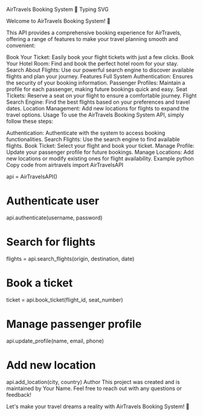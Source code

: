 AirTravels Booking System 🏪
Typing SVG

Welcome to AirTravels Booking System! 🛫

This API provides a comprehensive booking experience for AirTravels, offering a range of features to make your travel planning smooth and convenient:

Book Your Ticket: Easily book your flight tickets with just a few clicks.
Book Your Hotel Room: Find and book the perfect hotel room for your stay.
Search About Flights: Use our powerful search engine to discover available flights and plan your journey.
Features
Full System Authentication: Ensures the security of your booking information.
Passenger Profiles: Maintain a profile for each passenger, making future bookings quick and easy.
Seat Tickets: Reserve a seat on your flight to ensure a comfortable journey.
Flight Search Engine: Find the best flights based on your preferences and travel dates.
Location Management: Add new locations for flights to expand the travel options.
Usage
To use the AirTravels Booking System API, simply follow these steps:

Authentication: Authenticate with the system to access booking functionalities.
Search Flights: Use the search engine to find available flights.
Book Ticket: Select your flight and book your ticket.
Manage Profile: Update your passenger profile for future bookings.
Manage Locations: Add new locations or modify existing ones for flight availability.
Example
python
Copy code
from airtravels import AirTravelsAPI

api = AirTravelsAPI()

# Authenticate user
api.authenticate(username, password)

# Search for flights
flights = api.search_flights(origin, destination, date)

# Book a ticket
ticket = api.book_ticket(flight_id, seat_number)

# Manage passenger profile
api.update_profile(name, email, phone)

# Add new location
api.add_location(city, country)
Author
This project was created and is maintained by Your Name. Feel free to reach out with any questions or feedback!

Let's make your travel dreams a reality with AirTravels Booking System! 🌟
